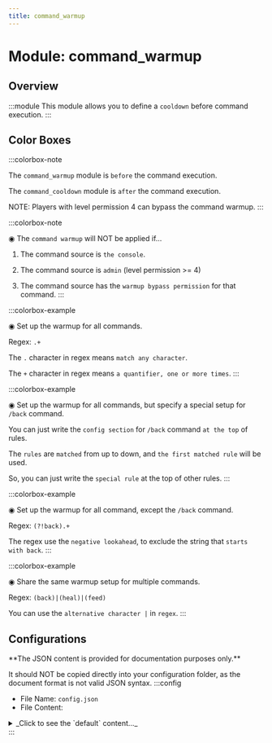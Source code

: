 ```yaml
---
title: command_warmup
---
```



# Module: command_warmup

## Overview
:::module
  This module allows you to define a `cooldown` before command execution.
:::
## Color Boxes

:::colorbox-note

  The `command_warmup` module is `before` the command execution.
  
  The `command_cooldown` module is `after` the command execution.
  
  
  
  NOTE: Players with level permission 4 can bypass the command warmup.
:::

:::colorbox-note

  ◉ The `command warmup` will NOT be applied if...
  
  1. The command source is `the console`.
  
  2. The command source is `admin` (level permission >= 4)
  
  3. The command source has the `warmup bypass permission` for that command.
:::

:::colorbox-example

  ◉ Set up the warmup for all commands.
  
  Regex: `.+`
  
  
  
  The `.` character in regex means `match any character`.
  
  The `+` character in regex means `a quantifier, one or more times`.
:::

:::colorbox-example

  ◉ Set up the warmup for all commands, but specify a special setup for `/back` command.
  
  You can just write the `config section` for `/back` command `at the top` of rules.
  
  The `rules` are `matched` from up to down, and `the first matched rule` will be used.
  
  So, you can just write the `special rule` at the top of other rules.
:::

:::colorbox-example

  ◉ Set up the warmup for all command, except the `/back` command.
  
  Regex: `(?!back).+`
  
  
  
  The regex use the `negative lookahead`, to exclude the string that `starts with back`.
:::

:::colorbox-example

  ◉ Share the same warmup setup for multiple commands.
  
  Regex: `(back)|(heal)|(feed)`
  
  
  
  You can use the `alternative character |` in `regex`.
:::

## Configurations
<Admonition type="warning" icon="" title="">
**The JSON content is provided for documentation purposes only.**

It should NOT be copied directly into your configuration folder, as the document format is not valid JSON syntax.
</Admonition>
:::config
- File Name: `config.json`
- File Content: 
<details>

<summary>_Click to see the `default` content..._</summary>

```json showLineNumbers title="config/fuji/modules/command_warmup/config.json"
{
  /* Should we send a warning message for no movement? */
  "warn_for_move": true
  /* Defined `warmup` rules. */,
  "rules": [
    {
      "tags": [
        "default-tag-name"
      ],
      "command": {
        "regex": "back",
        "warmup_time_ms": 3000
      },
      "interruptible": {
        "enable": true,
        "interrupt_distance": 3.0,
        "interrupt_on_damaged": true,
        "interrupt_in_combat": true
      }
    },
    {
      "tags": [
        "default-tag-name"
      ],
      "command": {
        "regex": "heal",
        "warmup_time_ms": 1000
      },
      "interruptible": {
        "enable": true,
        "interrupt_distance": 3.0,
        "interrupt_on_damaged": true,
        "interrupt_in_combat": true
      }
    }
  ]
}
```
</details>
:::
